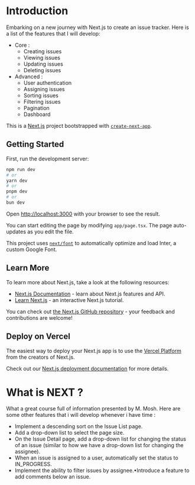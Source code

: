 # Introduction
Embarking on a new journey with Next.js to create an issue tracker. Here is a list of the features that I will develop:
- Core :
  - Creating issues
  - Viewing issues
  - Updating issues
  - Deleting issues
- Advanced : 
  - User authentication
  - Assigning issues
  - Sorting issues
  - Filtering issues
  - Pagination
  - Dashboard


This is a [Next.js](https://nextjs.org/) project bootstrapped with [`create-next-app`](https://github.com/vercel/next.js/tree/canary/packages/create-next-app).

## Getting Started

First, run the development server:

```bash
npm run dev
# or
yarn dev
# or
pnpm dev
# or
bun dev
```

Open [http://localhost:3000](http://localhost:3000) with your browser to see the result.

You can start editing the page by modifying `app/page.tsx`. The page auto-updates as you edit the file.

This project uses [`next/font`](https://nextjs.org/docs/basic-features/font-optimization) to automatically optimize and load Inter, a custom Google Font.

## Learn More

To learn more about Next.js, take a look at the following resources:

- [Next.js Documentation](https://nextjs.org/docs) - learn about Next.js features and API.
- [Learn Next.js](https://nextjs.org/learn) - an interactive Next.js tutorial.

You can check out [the Next.js GitHub repository](https://github.com/vercel/next.js/) - your feedback and contributions are welcome!

## Deploy on Vercel

The easiest way to deploy your Next.js app is to use the [Vercel Platform](https://vercel.com/new?utm_medium=default-template&filter=next.js&utm_source=create-next-app&utm_campaign=create-next-app-readme) from the creators of Next.js.

Check out our [Next.js deployment documentation](https://nextjs.org/docs/deployment) for more details.


# What is NEXT ?
What a great course full of information presented by M. Mosh. 
Here are some other features that i will develop whenever i have time :
- Implement a descending sort on the Issue List page.
- Add a drop-down list to select the page size. 
- On the Issue Detail page, add a drop-down list for changing the status of an issue (similar to how we have a drop-down list for changing the assignee).
- When an issue is assigned to a user, automatically set the status to IN_PROGRESS.
- Implement the ability to filter issues by assignee.•Introduce a feature to add comments below an issue.
